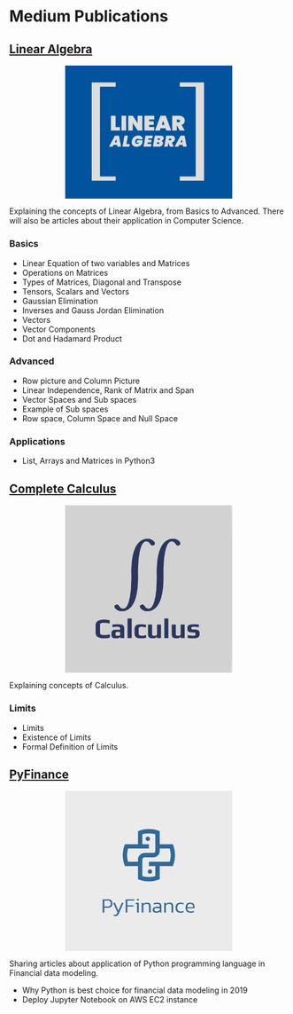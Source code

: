 # Medium Publications

## [Linear Algebra](https://medium.com/linear-algebra)

<img style=" display: block;
     max-width: 60%;
    height: auto;
    margin: auto;
    float: none!important;" src="Linear Algebra/Logo/linalg.png"
    alt ="publication-logo"/>  
    

Explaining the concepts of Linear Algebra, from Basics to Advanced. There will also be articles about their application in Computer Science. 

### Basics

* Linear Equation of two variables and Matrices
* Operations on Matrices
* Types of Matrices, Diagonal and Transpose
* Tensors, Scalars and Vectors
* Gaussian Elimination
* Inverses and Gauss Jordan Elimination
* Vectors
* Vector Components
* Dot and Hadamard Product

### Advanced

* Row picture and Column Picture
* Linear Independence, Rank of Matrix and Span
* Vector Spaces and Sub spaces
* Example of Sub spaces
* Row space, Column Space and Null Space

### Applications

* List, Arrays and Matrices in Python3

## [Complete Calculus](https://medium.com/complete-calculus)   

<img style=" display: block;
     max-width: 60%;
    height: auto;
    margin: auto;
    float: none!important;" src="Complete Calculus/Logo/cal.png"
    alt ="publication-logo"/>  

Explaining concepts of Calculus.

### Limits
* Limits
* Existence of Limits
* Formal Definition of Limits

## [PyFinance](https://medium.com/pyfinance)

<img style=" display: block;
     max-width: 60%;
    height: auto;
    margin: auto;
    float: none!important;" src="PyFinance/Logo/pyfin.png"
    alt ="publication-logo"/>  

Sharing articles about application of Python programming language in Financial data modeling.

* Why Python is best choice for financial data modeling in 2019
* Deploy Jupyter Notebook on AWS EC2 instance